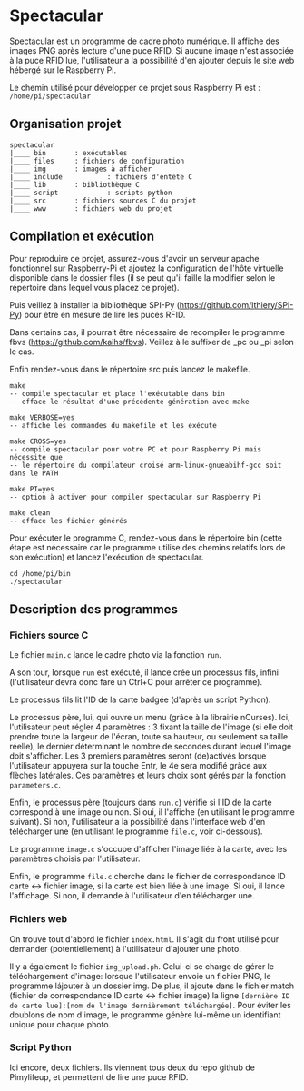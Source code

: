 # Spectacular

Spectacular est un programme de cadre photo numérique. Il affiche des images PNG après lecture d'une puce RFID. Si aucune image n'est associée à la puce RFID lue, l'utilisateur a la possibilité d'en ajouter depuis le site web hébergé sur le Raspberry Pi.

Le chemin utilisé pour développer ce projet sous Raspberry Pi est : `/home/pi/spectacular`

## Organisation projet

```
spectacular
|____ bin		: exécutables
|____ files		: fichiers de configuration
|____ img		: images à afficher
|____ include           : fichiers d'entête C
|____ lib		: bibliothèque C
|____ script            : scripts python
|____ src		: fichiers sources C du projet
|____ www		: fichiers web du projet
```

## Compilation et exécution

Pour reproduire ce projet, assurez-vous d'avoir un serveur apache fonctionnel sur Raspberry-Pi et ajoutez la configuration de l'hôte virtuelle disponible dans le dossier files (il se peut qu'il faille la modifier selon le répertoire dans lequel vous placez ce projet).

Puis veillez à installer la bibliothèque SPI-Py (https://github.com/lthiery/SPI-Py) pour être en mesure de lire les puces RFID.

Dans certains cas, il pourrait être nécessaire de recompiler le programme fbvs (https://github.com/kaihs/fbvs). Veillez à le suffixer de _pc ou _pi selon le cas.

Enfin rendez-vous dans le répertoire src puis lancez le makefile.
```
make
-- compile spectacular et place l'exécutable dans bin
-- efface le résultat d'une précédente génération avec make

make VERBOSE=yes
-- affiche les commandes du makefile et les exécute

make CROSS=yes
-- compile spectacular pour votre PC et pour Raspberry Pi mais nécessite que
-- le répertoire du compilateur croisé arm-linux-gnueabihf-gcc soit dans le PATH

make PI=yes
-- option à activer pour compiler spectacular sur Raspberry Pi

make clean
-- efface les fichier générés 
```

Pour exécuter le programme C, rendez-vous dans le répertoire bin (cette étape est nécessaire car le programme utilise des chemins relatifs lors de son exécution) et lancez l'exécution de spectacular.
```
cd /home/pi/bin
./spectacular
```

## Description des programmes

### Fichiers source C

Le fichier ``main.c`` lance le cadre photo via la fonction ``run``.

A son tour, lorsque ``run`` est exécuté, il lance crée un processus fils, infini (l'utilisateur devra donc fare un Ctrl+C pour arrêter ce programme). 

Le processus fils lit l'ID de la carte badgée (d'après un script Python). 

Le processus père, lui, qui ouvre un menu (grâce à la librairie nCurses). Ici, l'utilisateur peut régler 4 paramètres : 3 fixant la taille de l'image (si elle doit prendre toute la largeur de l'écran, toute sa hauteur, ou seulement sa taille réelle), le dernier déterminant le nombre de secondes durant lequel l'image doit s'afficher. Les 3 premiers paramètres seront (de)activés lorsque l'utilisateur appuyera sur la touche Entr, le 4e sera modifié grâce aux flèches latérales. Ces paramètres et leurs choix sont gérés par la fonction ``parameters.c``.

Enfin, le processus père (toujours dans ``run.c``) vérifie si l'ID de la carte correspond à une image ou non. Si oui, il l'affiche (en utilisant le programme suivant). Si non, l'utilisateur a la possibilité dans l'interface web d'en télécharger une (en utilisant le programme ``file.c``, voir ci-dessous). 

Le programme ``image.c`` s'occupe d'afficher l'image liée à la carte, avec les paramètres choisis par l'utilisateur. 

Enfin, le programme ``file.c`` cherche dans le fichier de correspondance ID carte <-> fichier image, si la carte est bien liée à une image. Si oui, il lance l'affichage. Si non, il demande à l'utilisateur d'en télécharger une. 

### Fichiers web
On trouve tout d'abord le fichier ``index.html``. Il s'agit du front utilisé pour demander (potentiellement) à l'utilisateur d'ajouter une photo. 

Il y a également le fichier ``img_upload.ph``. Celui-ci se charge de gérer le téléchargement d'image: lorsque l'utilisateur envoie un fichier PNG, le programme lájouter à un dossier img. De plus, il ajoute dans le fichier match (fichier de correspondance ID carte <-> fichier image) la ligne ``[dernière ID de carte lue]:[nom de l'image dernièrement téléchargée]``. Pour éviter les doublons de nom d'image, le programme génère lui-même un identifiant unique pour chaque photo. 

### Script Python

Ici encore, deux fichiers. Ils viennent tous deux du repo github de Pimylifeup, et permettent de lire une puce RFID. 

